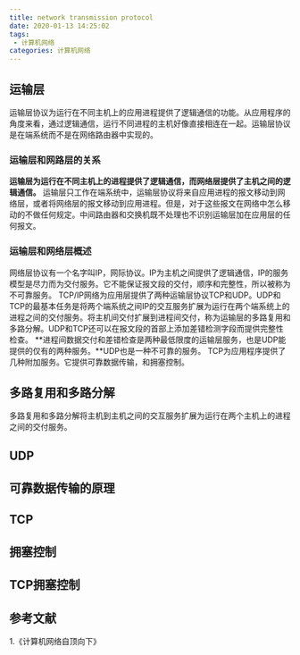 ```yaml
---
title: network transmission protocol
date: 2020-01-13 14:25:02
tags:
 - 计算机网络
categories: 计算机网络
---
```


## 运输层
运输层协议为运行在不同主机上的应用进程提供了逻辑通信的功能。从应用程序的角度来看，通过逻辑通信，运行不同进程的主机好像直接相连在一起。运输层协议是在端系统而不是在网络路由器中实现的。

### 运输层和网路层的关系
**运输层为运行在不同主机上的进程提供了逻辑通信，而网络层提供了主机之间的逻辑通信。**
运输层只工作在端系统中，运输层协议将来自应用进程的报文移动到网络层，或者将网络层的报文移动到应用进程。但是，对于这些报文在网络中怎么移动的不做任何规定。中间路由器和交换机既不处理也不识别运输层加在应用层的任何报文。

### 运输层和网络层概述
网络层协议有一个名字叫IP，网际协议。IP为主机之间提供了逻辑通信，IP的服务模型是尽力而为交付服务。它不能保证报文段的交付，顺序和完整性，所以被称为不可靠服务。
TCP/IP网络为应用层提供了两种运输层协议TCP和UDP。UDP和TCP的最基本任务是将两个端系统之间IP的交互服务扩展为运行在两个端系统上的进程之间的交付服务。将主机间交付扩展到进程间交付，称为运输层的多路复用和多路分解。UDP和TCP还可以在报文段的首部上添加差错检测字段而提供完整性检查。
**进程间数据交付和差错检查是两种最低限度的运输层服务，也是UDP能提供的仅有的两种服务。**UDP也是一种不可靠的服务。
TCP为应用程序提供了几种附加服务。它提供可靠数据传输，和拥塞控制。

## 多路复用和多路分解
多路复用和多路分解将主机到主机之间的交互服务扩展为运行在两个主机上的进程之间的交付服务。

## UDP

## 可靠数据传输的原理

## TCP

## 拥塞控制

## TCP拥塞控制

## 参考文献
1.《计算机网络自顶向下》
